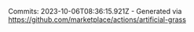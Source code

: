Commits: 2023-10-06T08:36:15.921Z - Generated via https://github.com/marketplace/actions/artificial-grass
<br>
